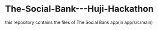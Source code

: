# The-Social-Bank---Huji-Hackathon

this repository contains the files of The Social Bank app(in app/src/main)
